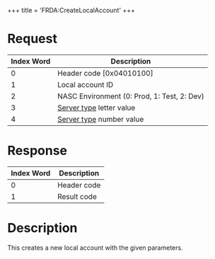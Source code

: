+++
title = 'FRDA:CreateLocalAccount'
+++

# Request

| Index Word | Description                                                         |
|------------|---------------------------------------------------------------------|
| 0          | Header code \[0x04010100\]                                          |
| 1          | Local account ID                                                    |
| 2          | NASC Environment (0: Prod, 1: Test, 2: Dev)                         |
| 3          | [Server type](Friend_Services#Server_Types "wikilink") letter value |
| 4          | [Server type](Friend_Services#Server_Types "wikilink") number value |

# Response

| Index Word | Description |
|------------|-------------|
| 0          | Header code |
| 1          | Result code |

# Description

This creates a new local account with the given parameters.